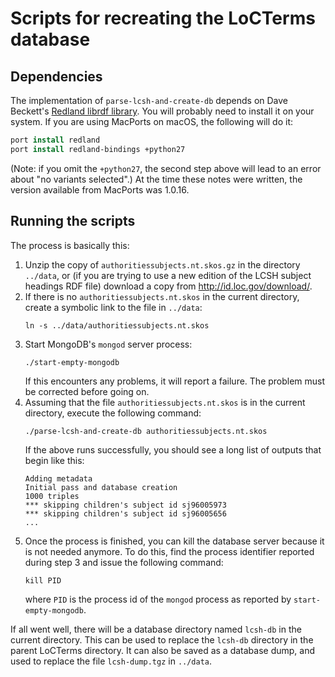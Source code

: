 Scripts for recreating the LoCTerms database
============================================

Dependencies
------------

The implementation of `parse-lcsh-and-create-db` depends on Dave Beckett's [Redland librdf library](http://librdf.org/docs/python.html).  You will probably need to install it on your system.  If you are using MacPorts on macOS, the following will do it:

```csh
port install redland
port install redland-bindings +python27
```

(Note: if you omit the `+python27`, the second step above will lead to an error about "no variants selected".) At the time these notes were written, the version available from MacPorts was 1.0.16. 


Running the scripts
-------------------

The process is basically this:

1. Unzip the copy of `authoritiessubjects.nt.skos.gz` in the directory `../data`, or (if you are trying to use a new edition of the LCSH subject headings RDF file) download a copy from http://id.loc.gov/download/.
2. If there is no `authoritiessubjects.nt.skos` in the current directory, create a symbolic link to the file in `../data`:
   ```
   ln -s ../data/authoritiessubjects.nt.skos
   ```
3. Start MongoDB's `mongod` server process:
   ```
   ./start-empty-mongodb
   ```
   If this encounters any problems, it will report a failure. The problem must be corrected before going on.
4. Assuming that the file `authoritiessubjects.nt.skos` is in the current directory, execute the following command:
   ```
   ./parse-lcsh-and-create-db authoritiessubjects.nt.skos
   ```
   If the above runs successfully, you should see a long list of outputs that begin like this:
   ```
   Adding metadata
   Initial pass and database creation
   1000 triples
   *** skipping children's subject id sj96005973
   *** skipping children's subject id sj96005656
   ...
   ```
5. Once the process is finished, you can kill the database server because it is not needed anymore.  To do this, find the process identifier reported during step 3 and issue the following command:
   ```
   kill PID
   ```
   where `PID` is the process id of the `mongod` process as reported by `start-empty-mongodb`.

If all went well, there will be a database directory named `lcsh-db` in the current directory.  This can be used to replace the `lcsh-db` directory in the parent LoCTerms directory.  It can also be saved as a database dump, and used to replace the file `lcsh-dump.tgz` in `../data`.

